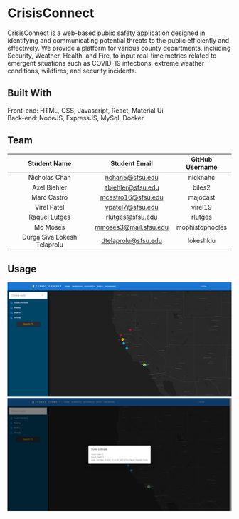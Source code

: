 # CrisisConnect 

CrisisConnect is a web-based public safety application designed in identifying and communicating potential threats to the public efficiently and effectively. We provide a platform for various county departments, including Security, Weather, Health, and Fire, to input real-time metrics related to emergent situations such as COVID-19 infections, extreme weather conditions, wildfires, and security incidents.

## Built With

Front-end: HTML, CSS, Javascript, React, Material Ui\
Back-end: NodeJS, ExpressJS, MySql, Docker

## Team
| Student Name     | Student Email | GitHub Username |
|    :---:         |     :---:     |     :---:       |
| Nicholas Chan    |nchan5@sfsu.edu|    nicknahc     |
| Axel Biehler     |abiehler@sfsu.edu|biles2         |
| Marc Castro      |mcastro16@sfsu.edu|   majocast   |
| Virel Patel      |vpatel7@sfsu.edu|     virel19    |
| Raquel Lutges    |rlutges@sfsu.edu|     rlutges    |
| Mo Moses         |mmoses3@mail.sfsu.edu|   mophistophocles |
|Durga Siva Lokesh Telaprolu|dtelaprolu@sfsu.edu  |  lokeshklu|         

## Usage

![image1](./application//webapp/src/assets/Screenshot%20%20113927.png)
![image2](./application/webapp/src/assets/Screenshot%20114135.png)

